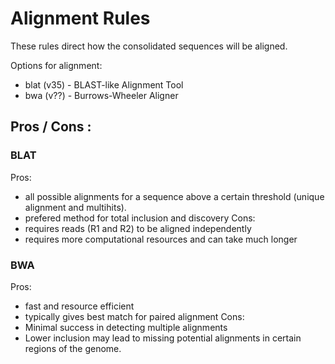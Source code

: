 # Alignment Rules
These rules direct how the consolidated sequences will be aligned. 

Options for alignment:

* blat (v35) - BLAST-like Alignment Tool
* bwa (v??) - Burrows-Wheeler Aligner

## Pros / Cons :
### BLAT
Pros:
* all possible alignments for a sequence above a certain threshold (unique alignment and multihits).
* prefered method for total inclusion and discovery
Cons:
* requires reads (R1 and R2) to be aligned independently
* requires more computational resources and can take much longer

### BWA
Pros:
* fast and resource efficient
* typically gives best match for paired alignment
Cons:
* Minimal success in detecting multiple alignments
* Lower inclusion may lead to missing potential alignments in certain regions of the genome.
